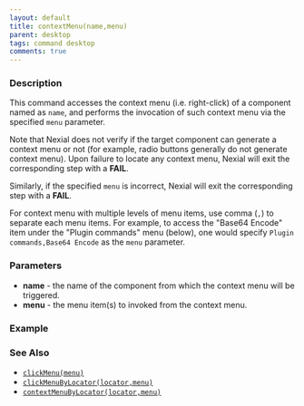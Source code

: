 ```yaml
---
layout: default
title: contextMenu(name,menu)
parent: desktop
tags: command desktop
comments: true
---
```


### Description
This command accesses the context menu (i.e. right-click) of a component named as `name`, and performs the 
invocation of such context menu via the specified `menu` parameter.

Note that Nexial does not verify if the target component can generate a context menu or not (for example, radio 
buttons generally do not generate context menu). Upon failure to locate any context menu, Nexial will exit the 
corresponding step with a **FAIL**.

Similarly, if the specified `menu` is incorrect, Nexial will exit the corresponding step with a **FAIL**.

For context menu with multiple levels of menu items, use comma (`,`) to separate each menu items. For example,
to access the "Base64 Encode" item under the "Plugin commands" menu (below), one would specify 
`Plugin commands,Base64 Encode` as the `menu` parameter.


### Parameters
- **name** - the name of the component from which the context menu will be triggered.
- **menu** - the menu item(s) to invoked from the context menu.


### Example


### See Also
- [`clickMenu(menu)`](clickMenu(menu))
- [`clickMenuByLocator(locator,menu)`](clickMenuByLocator(locator,menu))
- [`contextMenuByLocator(locator,menu)`](contextMenuByLocator(locator,menu))